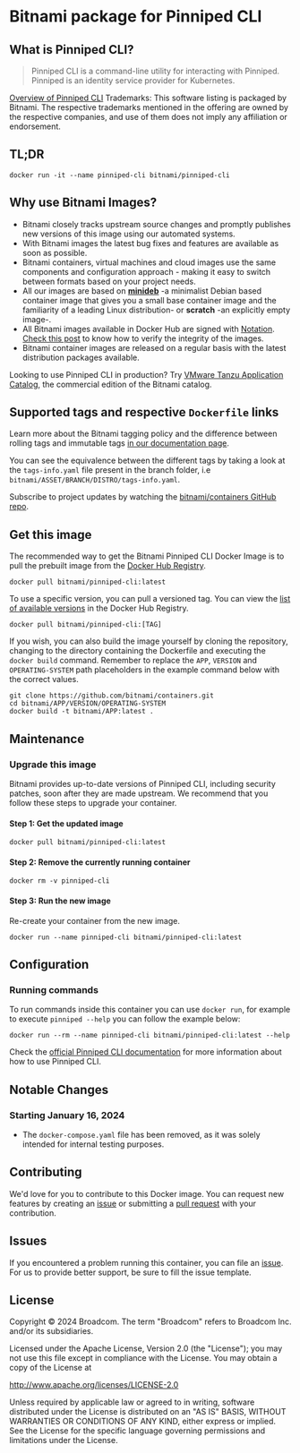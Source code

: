 # Bitnami package for Pinniped CLI

## What is Pinniped CLI?

> Pinniped CLI is a command-line utility for interacting with Pinniped. Pinniped is an identity service provider for Kubernetes.

[Overview of Pinniped CLI](https://pinniped.dev/)
Trademarks: This software listing is packaged by Bitnami. The respective trademarks mentioned in the offering are owned by the respective companies, and use of them does not imply any affiliation or endorsement.

## TL;DR

```console
docker run -it --name pinniped-cli bitnami/pinniped-cli
```

## Why use Bitnami Images?

* Bitnami closely tracks upstream source changes and promptly publishes new versions of this image using our automated systems.
* With Bitnami images the latest bug fixes and features are available as soon as possible.
* Bitnami containers, virtual machines and cloud images use the same components and configuration approach - making it easy to switch between formats based on your project needs.
* All our images are based on [**minideb**](https://github.com/bitnami/minideb) -a minimalist Debian based container image that gives you a small base container image and the familiarity of a leading Linux distribution- or **scratch** -an explicitly empty image-.
* All Bitnami images available in Docker Hub are signed with [Notation](https://notaryproject.dev/). [Check this post](https://blog.bitnami.com/2024/03/bitnami-packaged-containers-and-helm.html) to know how to verify the integrity of the images.
* Bitnami container images are released on a regular basis with the latest distribution packages available.

Looking to use Pinniped CLI in production? Try [VMware Tanzu Application Catalog](https://bitnami.com/enterprise), the commercial edition of the Bitnami catalog.

## Supported tags and respective `Dockerfile` links

Learn more about the Bitnami tagging policy and the difference between rolling tags and immutable tags [in our documentation page](https://docs.vmware.com/en/VMware-Tanzu-Application-Catalog/services/tutorials/GUID-understand-rolling-tags-containers-index.html).

You can see the equivalence between the different tags by taking a look at the `tags-info.yaml` file present in the branch folder, i.e `bitnami/ASSET/BRANCH/DISTRO/tags-info.yaml`.

Subscribe to project updates by watching the [bitnami/containers GitHub repo](https://github.com/bitnami/containers).

## Get this image

The recommended way to get the Bitnami Pinniped CLI Docker Image is to pull the prebuilt image from the [Docker Hub Registry](https://hub.docker.com/r/bitnami/pinniped-cli).

```console
docker pull bitnami/pinniped-cli:latest
```

To use a specific version, you can pull a versioned tag. You can view the [list of available versions](https://hub.docker.com/r/bitnami/pinniped-cli/tags/) in the Docker Hub Registry.

```console
docker pull bitnami/pinniped-cli:[TAG]
```

If you wish, you can also build the image yourself by cloning the repository, changing to the directory containing the Dockerfile and executing the `docker build` command. Remember to replace the `APP`, `VERSION` and `OPERATING-SYSTEM` path placeholders in the example command below with the correct values.

```console
git clone https://github.com/bitnami/containers.git
cd bitnami/APP/VERSION/OPERATING-SYSTEM
docker build -t bitnami/APP:latest .
```

## Maintenance

### Upgrade this image

Bitnami provides up-to-date versions of Pinniped CLI, including security patches, soon after they are made upstream. We recommend that you follow these steps to upgrade your container.

#### Step 1: Get the updated image

```console
docker pull bitnami/pinniped-cli:latest
```

#### Step 2: Remove the currently running container

```console
docker rm -v pinniped-cli
```

#### Step 3: Run the new image

Re-create your container from the new image.

```console
docker run --name pinniped-cli bitnami/pinniped-cli:latest
```

## Configuration

### Running commands

To run commands inside this container you can use `docker run`, for example to execute `pinniped --help` you can follow the example below:

```console
docker run --rm --name pinniped-cli bitnami/pinniped-cli:latest --help
```

Check the [official Pinniped CLI documentation](https://pinniped.dev/docs/) for more information about how to use Pinniped CLI.

## Notable Changes

### Starting January 16, 2024

* The `docker-compose.yaml` file has been removed, as it was solely intended for internal testing purposes.

## Contributing

We'd love for you to contribute to this Docker image. You can request new features by creating an [issue](https://github.com/bitnami/containers/issues) or submitting a [pull request](https://github.com/bitnami/containers/pulls) with your contribution.

## Issues

If you encountered a problem running this container, you can file an [issue](https://github.com/bitnami/containers/issues/new/choose). For us to provide better support, be sure to fill the issue template.

## License

Copyright &copy; 2024 Broadcom. The term "Broadcom" refers to Broadcom Inc. and/or its subsidiaries.

Licensed under the Apache License, Version 2.0 (the "License");
you may not use this file except in compliance with the License.
You may obtain a copy of the License at

<http://www.apache.org/licenses/LICENSE-2.0>

Unless required by applicable law or agreed to in writing, software
distributed under the License is distributed on an "AS IS" BASIS,
WITHOUT WARRANTIES OR CONDITIONS OF ANY KIND, either express or implied.
See the License for the specific language governing permissions and
limitations under the License.
